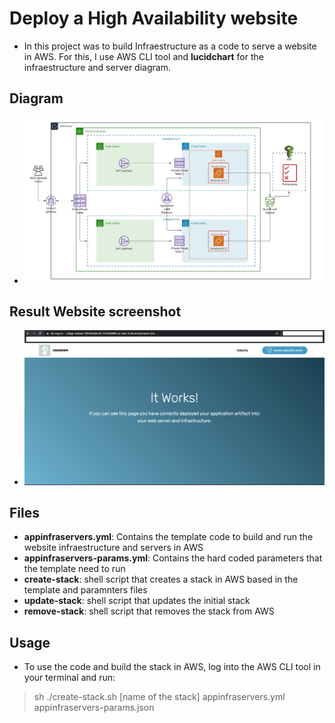 # Deploy a High Availability website

- In this project was to build Infraestructure as a code to serve a website in AWS. For this, I use AWS CLI tool and __lucidchart__ for the infraestructure and server diagram.

## Diagram

- ![img-1](Results_and_Diagram/UdagramWebApp.jpeg)

## Result Website screenshot

- ![img-2](Results_and_Diagram/Result-website-screenshot.png)

## Files

- __appinfraservers.yml__: Contains the template code to build and run the website infraestructure and servers in AWS
- __appinfraservers-params.yml__: Contains the hard coded parameters that the template need to run
- __create-stack__: shell script that creates a stack in AWS based in the template and paramnters files
- __update-stack__: shell script that updates the initial stack
- __remove-stack__: shell script that removes the stack from AWS

## Usage

- To use the code and build the stack in AWS, log into the AWS CLI tool in your terminal and run:

> sh ./create-stack.sh [name of the stack] appinfraservers.yml appinfraservers-params.json
